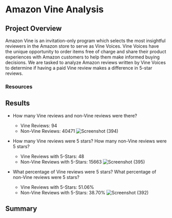 # Amazon Vine Analysis

## Project Overview
Amazon Vine is an invitation-only program which selects the most insightful reviewers in the Amazon store to serve as Vine Voices. Vine Voices have the unique opportunity to order items free of charge and share their product experiences with Amazon customers to help them make informed buying decisions. We are tasked to analyze Amazon reviews written by Vine Voices to determine if having a paid Vine review makes a difference in 5-star reviews.

### Resources

## Results

+ How many Vine reviews and non-Vine reviews were there?
  + Vine Reviews: 94
  + Non-Vine Reviews: 40471
![Screenshot (394)](https://user-images.githubusercontent.com/29410712/199115169-62d7311c-91e6-4c8b-a765-4512bc79081c.png)


+ How many Vine reviews were 5 stars? How many non-Vine reviews were 5 stars?
  + Vine Reviews with 5-Stars: 48
  + Non-Vine Reviews with 5-Stars: 15663
![Screenshot (395)](https://user-images.githubusercontent.com/29410712/199116049-075cd9c8-a7af-4ffe-84a1-ab1ca6e9c9b0.png)


+ What percentage of Vine reviews were 5 stars? What percentage of non-Vine reviews were 5 stars?
  + Vine Reviews with 5-Stars: 51.06%
  + Non-Vine Reviews with 5-Stars: 38.70%
![Screenshot (392)](https://user-images.githubusercontent.com/29410712/199114568-d692dc6d-7e47-4872-ac6f-3c014823440c.png)


## Summary
